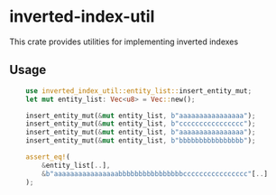 # inverted-index-util
This crate provides utilities for implementing inverted indexes

## Usage
```rust
    use inverted_index_util::entity_list::insert_entity_mut;
    let mut entity_list: Vec<u8> = Vec::new();

    insert_entity_mut(&mut entity_list, b"aaaaaaaaaaaaaaaa");
    insert_entity_mut(&mut entity_list, b"cccccccccccccccc");
    insert_entity_mut(&mut entity_list, b"aaaaaaaaaaaaaaaa");
    insert_entity_mut(&mut entity_list, b"bbbbbbbbbbbbbbbb");

    assert_eq!(
        &entity_list[..],
        &b"aaaaaaaaaaaaaaaabbbbbbbbbbbbbbbbcccccccccccccccc"[..]
    );
```
